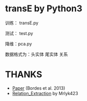 transE by Python3
======
训练： transE.py 

测试： test.py

降维：pca.py

数据格式为：头实体 尾实体 关系

THANKS
======
* [Paper](https://www.utc.fr/~bordesan/dokuwiki/_media/en/transe_nips13.pdf) (Bordes et al. 2013)
* [Relation_Extraction](https://github.com/mrlyk423/relation_extraction) by Mrlyk423
